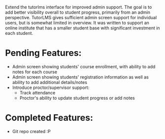 Extend the tutorlms interface for improved admin support. The goal is to add better visibility overall to student progress, primarily from an admin perspective. TutorLMS gives sufficient admin screen support for individual users, but is somewhat limited in overview. It was written to support an online institute that has a smaller student base with significant investment in each student. 

# Pending Features:
- Admin screen showing students' course enrollment, with ability to add notes for each course
- Admin screen showing students' registration information as well as ability to add additional details/notes
- Introduce proctor/supervisor support:
   -  Track attendance
   -  Proctor's ability to update student progress or add notes

# Completed Features:
- Git repo created :P
